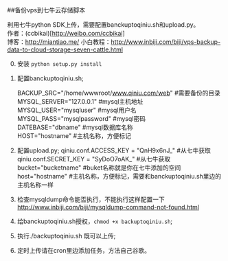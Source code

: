 ##备份vps到七牛云存储脚本

利用七牛python SDK上传，需要配置banckuptoqiniu.sh和upload.py。  
作者：(ccbikai)[http://weibo.com/ccbikai]  
博客：http://miantiao.me/
小白教程：http://www.inbiji.com/biji/vps-backup-data-to-cloud-storage-seven-cattle.html

0. 安装 `python setup.py install`

1. 配置banckuptoqiniu.sh;

    BACKUP_SRC="/home/wwwroot/www.qiniu.com/web" #需要备份的目录  
    MYSQL_SERVER="127.0.0.1" #mysql主机地址  
    MYSQL_USER="mysqluser" #mysql用户名  
    MYSQL_PASS="mysqlpassword" #mysql密码  
    DATEBASE="dbname" #mysql数据库名称  
    HOST="hostname" #主机名称，方便标记  

2. 配置upload.py;
    qiniu.conf.ACCESS_KEY = "QnH9x6nJ_" #从七牛获取  
    qiniu.conf.SECRET_KEY = "SyDoO7oAK_" #从七牛获取  
    bucket="bucketname" #buket名称就是你在七牛添加的空间  
    host="hostname" #主机名称，方便标记，需要和banckuptoqiniu.sh里边的主机名称一样  
    
3. 检查mysqldump命令能否执行，不能执行这样配置一下 http://www.inbiji.com/biji/mysqldump-command-not-found.html

4. 给banckuptoqiniu.sh授权，`chmod +x backuptoqiniu.sh`;

5. 执行./backuptoqiniu.sh 既可以上传;

6. 定时上传请在cron里边添加任务，方法自己谷歌。
